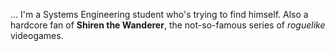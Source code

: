... I'm a Systems Engineering student who's trying to find himself. Also a hardcore fan of **Shiren the Wanderer**, the not-so-famous series of *roguelike* videogames.

